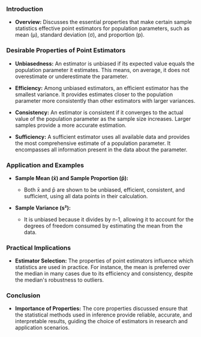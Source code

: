 ### Introduction
- **Overview:** Discusses the essential properties that make certain sample statistics effective point estimators for population parameters, such as mean (μ), standard deviation (σ), and proportion (p).

### Desirable Properties of Point Estimators
- **Unbiasedness:** An estimator is unbiased if its expected value equals the population parameter it estimates. This means, on average, it does not overestimate or underestimate the parameter.
  
- **Efficiency:** Among unbiased estimators, an efficient estimator has the smallest variance. It provides estimates closer to the population parameter more consistently than other estimators with larger variances.

- **Consistency:** An estimator is consistent if it converges to the actual value of the population parameter as the sample size increases. Larger samples provide a more accurate estimation.

- **Sufficiency:** A sufficient estimator uses all available data and provides the most comprehensive estimate of a population parameter. It encompasses all information present in the data about the parameter.

### Application and Examples
- **Sample Mean (x̄) and Sample Proportion (p̄):**
  - Both x̄ and p̄ are shown to be unbiased, efficient, consistent, and sufficient, using all data points in their calculation.
  
- **Sample Variance (s²):**
  - It is unbiased because it divides by n-1, allowing it to account for the degrees of freedom consumed by estimating the mean from the data.

### Practical Implications
- **Estimator Selection:** The properties of point estimators influence which statistics are used in practice. For instance, the mean is preferred over the median in many cases due to its efficiency and consistency, despite the median's robustness to outliers.

### Conclusion
- **Importance of Properties:** The core properties discussed ensure that the statistical methods used in inference provide reliable, accurate, and interpretable results, guiding the choice of estimators in research and application scenarios.



